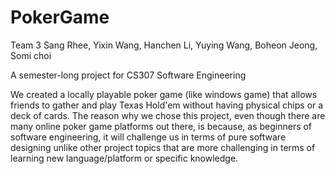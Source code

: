 PokerGame
=========

Team 3 Sang Rhee, Yixin Wang, Hanchen Li, Yuying Wang, Boheon Jeong, Somi choi

A semester-long project for CS307 Software Engineering

We created a locally playable poker game (like windows game) that allows friends to gather and play Texas Hold'em without having physical chips or a deck of cards.
The reason why we chose this project, even though there are many online poker game platforms out there, is because, as beginners of software engineering, it will challenge us in terms of pure software designing unlike other project topics that are more challenging in terms of learning new language/platform or specific knowledge.
